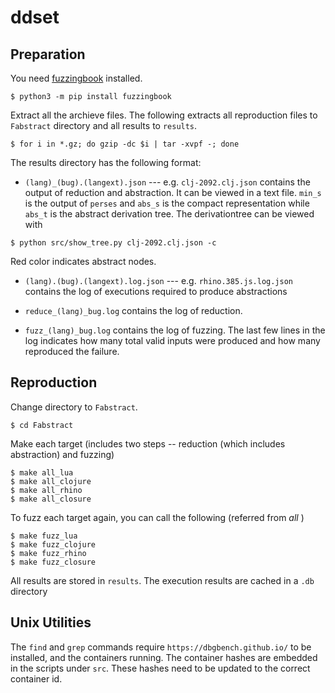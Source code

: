 # ddset

## Preparation

You need [fuzzingbook](https://pypi.org/project/fuzzingbook/) installed.
```shell
$ python3 -m pip install fuzzingbook
```

Extract all the archieve files. The following extracts all reproduction files to `Fabstract` directory and all results to `results`.

```shell
$ for i in *.gz; do gzip -dc $i | tar -xvpf -; done
```

The results directory has the following format:

* `(lang)_(bug).(langext).json` --- e.g. `clj-2092.clj.json`
  contains the output of reduction and abstraction. It can be viewed in a text file. `min_s` is the output of `perses` and
  `abs_s` is the compact representation while `abs_t` is the abstract derivation tree. The derivationtree can be viewed with
 
 ```shell
 $ python src/show_tree.py clj-2092.clj.json -c
 ```
Red color indicates abstract nodes.

* `(lang).(bug).(langext).log.json` --- e.g. `rhino.385.js.log.json`
  contains the log of executions required to produce abstractions

* `reduce_(lang)_bug.log`
  contains the log of reduction.
  
* `fuzz_(lang)_bug.log`
  contains the log of fuzzing. The last few lines in the log indicates how many total valid inputs were produced and how many
  reproduced the failure.

## Reproduction

Change directory to `Fabstract`.

```shell
$ cd Fabstract
```

Make each target (includes two steps -- reduction (which includes abstraction) and fuzzing)

```shell
$ make all_lua
$ make all_clojure
$ make all_rhino
$ make all_closure
```

To fuzz each target again, you can call the following (referred from *all* )

```shell
$ make fuzz_lua
$ make fuzz_clojure
$ make fuzz_rhino
$ make fuzz_closure
```

All results are stored in `results`. The execution results are cached in a `.db` directory

## Unix Utilities

The `find` and `grep` commands require `https://dbgbench.github.io/` to be installed, and the containers running. The container hashes are embedded in the scripts under `src`. These hashes need to be updated to the correct container id.
